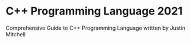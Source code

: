 # C++ Programming Language 2021 
Comprehensive Guide to C++ Programming Language written by Justin Mitchell 
